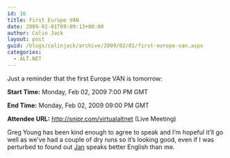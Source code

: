 ```yaml
---
id: 16
title: First Europe VAN
date: 2009-02-01T09:09:13+00:00
author: Colin Jack
layout: post
guid: /blogs/colinjack/archive/2009/02/01/first-europe-van.aspx
categories:
  - ALT.NET
---
```

Just a reminder that the first Europe VAN is tomorrow: 

**Start Time:** Monday, Feb 02, 2009 7:00 PM GMT

**End Time:** Monday, Feb 02, 2009 09:00 PM GMT 

**Attendee URL:** <http://snipr.com/virtualaltnet> (Live Meeting) 

Greg Young has been kind enough to agree to speak and I&#8217;m hopeful it&#8217;ll go well as we&#8217;ve had a couple of dry runs so it&#8217;s looking good, even if I was perturbed to found out [Jan](http://elegantcode.com/2009/01/29/european-virtual-altnet-meeting-on-02022009/) speaks better English than me.